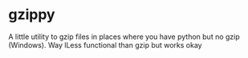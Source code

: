 gzippy
======

A little utility to gzip files in places where you have python but no gzip (Windows).  Way lLess functional than gzip but works okay

